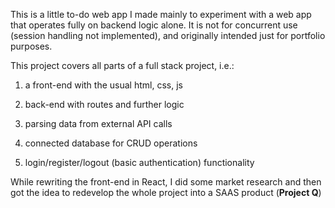 This is a little to-do web app I made mainly to experiment with a web app that operates fully on backend logic alone. It is not for concurrent use (session handling not implemented), and originally intended just for portfolio purposes.

This project covers all parts of a full stack project, i.e.:

1. a front-end with the usual html, css, js

1. back-end with routes and further logic

1. parsing data from external API calls

1. connected database for CRUD operations

1. login/register/logout (basic authentication) functionality

While rewriting the front-end in React, I did some market research and then got the idea to redevelop the whole project into a SAAS product (**Project Q**)
